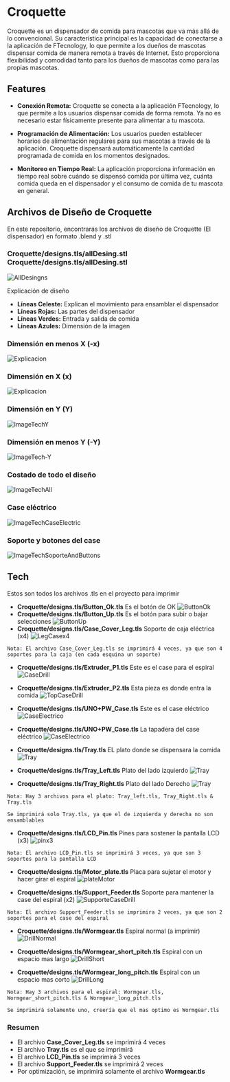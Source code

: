 # Croquette
Croquette es un dispensador de comida para mascotas que va más allá de lo convencional. Su característica principal es la capacidad de conectarse a la aplicación de FTecnology, lo que permite a los dueños de mascotas dispensar comida de manera remota a través de Internet. Esto proporciona flexibilidad y comodidad tanto para los dueños de mascotas como para las propias mascotas.
## Features

- **Conexión Remota:** Croquette se conecta a la aplicación FTecnology, lo que permite a los usuarios dispensar comida de forma remota. Ya no es necesario estar físicamente presente para alimentar a tu mascota.

- **Programación de Alimentación:** Los usuarios pueden establecer horarios de alimentación regulares para sus mascotas a través de la aplicación. Croquette dispensará automáticamente la cantidad programada de comida en los momentos designados.

- **Monitoreo en Tiempo Real:** La aplicación proporciona información en tiempo real sobre cuándo se dispensó comida por última vez, cuánta comida queda en el dispensador y el consumo de comida de tu mascota en general.

## Archivos de Diseño de Croquette
En este repositorio, encontrarás los archivos de diseño de Croquette (El dispensador) en formato .blend y .stl

### **Croquette/designs.tls/allDesing.stl  Croquette/designs.tls/allDesing.stl**
![AllDesingns](Croquette/images/designs/All.png)


Explicación de diseño 

- **Líneas Celeste:** Explican el movimiento para ensamblar el dispensador
- **Líneas Rojas:** Las partes del dispensador
- **Líneas Verdes:** Entrada y salida de comida
- **Líneas Azules:** Dimensión de la imagen

### **Dimensión en menos X (-x)**
![Explicacion](Croquette/images/-X.png)

### **Dimensión en X (x)**
![Explicacion](Croquette/images/X.png)

### **Dimensión en Y (Y)**
![ImageTechY](Croquette/images/Y.png)

### **Dimensión en menos Y (-Y)**
![ImageTech-Y](Croquette/images/-Y.png)

### **Costado de todo el diseño**
![ImageTechAll](Croquette/images/Costado.png)
### **Case eléctrico**
![ImageTechCaseElectric](Croquette/images/CaseElectrico.png)

### **Soporte y botones del case**
![ImageTechSoporteAndButtons](Croquette/images/SoportesYBotononesCase.png)


## Tech

Estos son todos los archivos .tls en el proyecto para imprimir

- **Croquette/designs.tls/Button_Ok.tls** Es el botón de OK 
![ButtonOk](Croquette/images/designs/buttonOk.png)
- **Croquette/designs.tls/Button_Up.tls** Es el botón para subir o bajar selecciones
![ButtonUp](Croquette/images/designs/buttonUp.png)
- **Croquette/designs.tls/Case_Cover_Leg.tls** Soporte de caja eléctrica (x4)
![LegCasex4](Croquette/images/designs/Case_Cover_Leg.png)

```
Nota: El archivo Case_Cover_Leg.tls se imprimirá 4 veces, ya que son 4 soportes para la caja (en cada esquina un soporte) 
```
- **Croquette/designs.tls/Extruder_P1.tls** Este es el case para el espiral
![CaseDrill](Croquette/images/designs/Extruder_P1.png)
- **Croquette/designs.tls/Extruder_P2.tls** Esta pieza es donde entra la comida
![TopCaseDrill](Croquette/images/designs/Extruder_P2.png)
- **Croquette/designs.tls/UNO+PW_Case.tls** Este es el case eléctrico
![CaseElectrico](Croquette/images/designs/CaseElectrico.png)
- **Croquette/designs.tls/UNO+PW_Case.tls** La tapadera del case eléctrico
![CaseElectrico](Croquette/images/designs/TopCaseElectrico.png)

- **Croquette/designs.tls/Tray.tls** EL plato donde se dispensara la comida
![Tray](Croquette/images/designs/Tray.png)

- **Croquette/designs.tls/Tray_Left.tls** Plato del lado izquierdo
![Tray](Croquette/images/designs/TrayLeft.png)

- **Croquette/designs.tls/Tray_Right.tls** Plato del lado Derecho
![Tray](Croquette/images/designs/TrayRight.png)

```
Nota: Hay 3 archivos para el plato: Tray_left.tls, Tray_Right.tls & Tray.tls

Se imprimirá solo Tray.tls, ya que el de izquierda y derecha no son ensamblables
```

- **Croquette/designs.tls/LCD_Pin.tls** Pines para sostener la pantalla LCD (x3)
![pinx3](Croquette/images/designs/LCDPIN.png)
```
Nota: El archivo LCD_Pin.tls se imprimirá 3 veces, ya que son 3 soportes para la pantalla LCD
```

- **Croquette/designs.tls/Motor_plate.tls** Placa para sujetar el motor y hacer girar el espiral
![plateMotor](Croquette/images/designs/MotorPlate.png)

- **Croquette/designs.tls/Support_Feeder.tls** Soporte para mantener la case del espiral (x2)
![SupporteCaseDrill](Croquette/images/designs/Support_Feeder.png)
```
Nota: El archivo Support_Feeder.tls se imprimira 2 veces, ya que son 2 soportes para el case del espiral
```
- **Croquette/designs.tls/Wormgear.tls** Espiral normal (a imprimir)
![DrillNormal](Croquette/images/designs/EspiralNormal.png)

- **Croquette/designs.tls/Wormgear_short_pitch.tls** Espiral con un espacio mas largo 
![DrillShort](Croquette/images/designs/SpiralCorto.png)

- **Croquette/designs.tls/Wormgear_long_pitch.tls** Espiral con un espacio mas corto 
![DrillLong](Croquette/images/designs/SpiralLargo.png)

```
Nota: Hay 3 archivos para el espiral: Wormgear.tls, Wormgear_short_pitch.tls & Wormgear_long_pitch.tls

Se imprimirá solamente uno, creería que el mas optimo es Wormgear.tls
```

### Resumen
- El archivo **Case_Cover_Leg.tls** se imprimirá 4 veces
- El archivo **Tray.tls** es el que se imprimirá 
- El archivo **LCD_Pin.tls** se imprimirá 3 veces
- El archivo **Support_Feeder.tls** se imprimirá 2 veces
- Por optimización, se imprimirá solamente el archivo **Wormgear.tls**